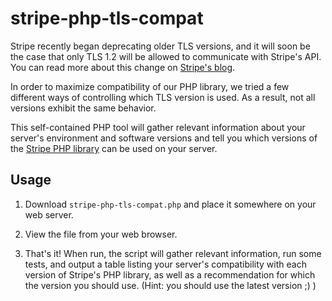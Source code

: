 # stripe-php-tls-compat

Stripe recently began deprecating older TLS versions, and it will soon be the case that only TLS 1.2 will be allowed to communicate with Stripe's API. You can read more about this change on [Stripe's blog](https://stripe.com/blog/upgrading-tls).

In order to maximize compatibility of our PHP library, we tried a few different ways of controlling which TLS version is used. As a result, not all versions exhibit the same behavior.

This self-contained PHP tool will gather relevant information about your server's environment and software versions and tell you which versions of the [Stripe PHP library](https://github.com/stripe/stripe-php#stripe-php-bindings) can be used on your server.

## Usage

1. Download `stripe-php-tls-compat.php` and place it somewhere on your web server.

2. View the file from your web browser.

3. That's it! When run, the script will gather relevant information, run some tests, and output a table listing your server's compatibility with each version of Stripe's PHP library, as well as a recommendation for which the version you should use. (Hint: you should use the latest version ;) )
